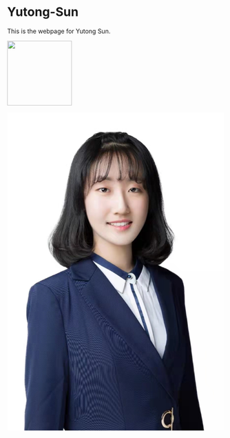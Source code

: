 # Yutong-Sun
This is the webpage for Yutong Sun.

<img width="150" height="150" src="https://img-blog.csdn.net/20161028230559575"/>

![Yutong Sun](./image/WechatIMG2.jpeg#)

